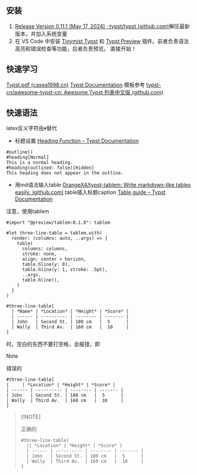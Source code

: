 ## 安装
1. [Release Version 0.11.1 (May 17, 2024) · typst/typst (github.com)](https://github.com/typst/typst/releases)解压最新版本，并加入系统变量
2.  在 VS Code 中安装 [Tinymist Typst](https://marketplace.visualstudio.com/items?itemName=myriad-dreamin.tinymist) 和 [Typst Preview](https://marketplace.visualstudio.com/items?itemName=mgt19937.typst-preview) 插件。前者负责语法高亮和错误检查等功能，后者负责预览。
直接开始！

## 快速学习
[Typst.pdf (casea1998.cn)](https://www.casea1998.cn/pdf/pdf/Typst.pdf)
[Typst Documentation](https://typst.app/docs)
模板参考
[typst-cn/awesome-typst-cn: Awesome Typst 列表中文版 (github.com)](https://github.com/typst-cn/awesome-typst-cn)

## 快速语法

latex反义字符由`#`替代

- 标题设置
[Heading Function – Typst Documentation](https://typst.app/docs/reference/model/heading/)
```
#outline() 
#heading[Normal] 
This is a normal heading. 
#heading(outlined: false)[Hidden] 
This heading does not appear in the outline.
```
- 用md语法输入table
[OrangeX4/typst-tablem: Write markdown-like tables easily. (github.com)](https://github.com/OrangeX4/typst-tablem)
table插入标题caption
[Table guide – Typst Documentation](https://typst.app/docs/guides/table-guide/)

注意，使用tablem
```
#import "@preview/tablem:0.1.0": tablem

#let three-line-table = tablem.with(
  render: (columns: auto, ..args) => {
    table(
      columns: columns,
      stroke: none,
      align: center + horizon,
      table.hline(y: 0),
      table.hline(y: 1, stroke: .5pt),
      ..args,
      table.hline(),
    )
  }
)

#three-line-table[
  | *Name* | *Location* | *Height* | *Score* |
  | ------ | ---------- | -------- | ------- |
  | John   | Second St. | 180 cm   |  5      |
  | Wally  | Third Av.  | 160 cm   |  10     |
]
```
时，空白的东西不要打空格，会报错，即

> [!NOTE]
>
> 错误的
>
> ```
> #three-line-table[
> |     | *Location* | *Height* | *Score* |
> | ------ | ---------- | -------- | ------- |
> | John   | Second St. | 180 cm   |  5      |
> | Wally  | Third Av.  | 160 cm   |  10     |
> ]
> 
> ```
> 

>  [!NOTE]
> 
>  正确的
>
> ```
> #three-line-table[
>   || *Location* | *Height* | *Score* |
>   | ------ | ---------- | -------- | ------- |
>   | John   | Second St. | 180 cm   |  5      |
>   | Wally  | Third Av.  | 160 cm   |  10     |
> ]
> ```